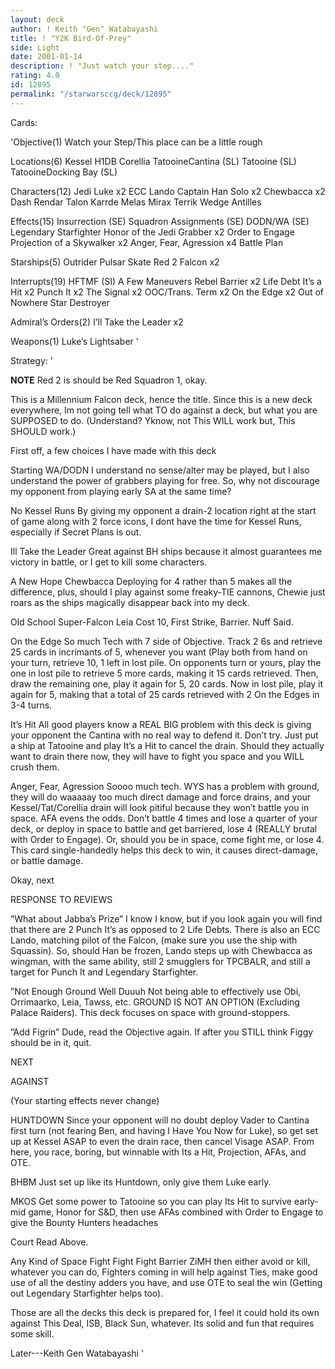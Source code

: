 ```yaml
---
layout: deck
author: ! Keith "Gen" Watabayashi
title: ! "Y2K Bird-Of-Prey"
side: Light
date: 2001-01-14
description: ! "Just watch your step...."
rating: 4.0
id: 12895
permalink: "/starwarsccg/deck/12895"
---
```

Cards: 

'Objective(1)
Watch your Step/This place can be a little rough

Locations(6)
Kessel
H1DB
Corellia
TatooineCantina (SL)
Tatooine (SL)
TatooineDocking Bay (SL)


Characters(12)
Jedi Luke x2
ECC Lando
Captain Han Solo x2
Chewbacca x2
Dash Rendar
Talon Karrde
Melas
Mirax Terrik
Wedge Antilles

Effects(15)
Insurrection (SE)
Squadron Assignments (SE)
DODN/WA (SE)
Legendary Starfighter
Honor of the Jedi
Grabber x2
Order to Engage
Projection of a Skywalker x2
Anger, Fear, Agression x4
Battle Plan

Starships(5)
Outrider
Pulsar Skate
Red 2
Falcon x2

Interrupts(19)
HFTMF (SI)
A Few Maneuvers
Rebel Barrier x2
Life Debt
It’s a Hit x2
Punch It x2
The Signal x2
OOC/Trans. Term x2
On the Edge x2
Out of Nowhere
Star Destroyer

Admiral’s Orders(2)
I’ll Take the Leader x2

Weapons(1)
Luke’s Lightsaber	'

Strategy: '

**NOTE** Red 2 is should be Red Squadron 1, okay.

This is a Millennium Falcon deck, hence the title. Since this is a new deck everywhere, Im not going tell what TO do against a deck, but what you are SUPPOSED to do. (Understand? Yknow, not This WILL work but, This SHOULD work.)

First off, a few choices I have made with this deck

Starting WA/DODN I understand no sense/alter may be played, but I also understand the power of grabbers playing for free. So, why not discourage my opponent from playing early SA at the same time?

No Kessel Runs By giving my opponent a drain-2 location right at the start of game along with 2 force icons, I dont have the time for Kessel Runs, especially if Secret Plans is out.

Ill Take the Leader Great against BH ships because it almost guarantees me victory in battle, or I get to kill some characters.

A New Hope Chewbacca Deploying for 4 rather than 5 makes all the difference, plus, should I play against some freaky-TIE cannons, Chewie just roars as the ships magically disappear back into my deck.

Old School Super-Falcon Leia Cost 10, First Strike, Barrier. Nuff Said.

On the Edge So much Tech with 7 side of Objective. Track 2 6s and retrieve 25 cards in incrimants of 5, whenever you want (Play both from hand on your turn, retrieve 10, 1 left in lost pile. On opponents turn or yours, play the one in lost pile to retrieve 5 more cards, making it 15 cards retrieved. Then, draw the remaining one, play it again for 5, 20 cards. Now in lost pile, play it again for 5, making that a total of 25 cards retrieved with 2 On the Edges in 3-4 turns.

It’s Hit All good players know a REAL BIG problem with this deck is giving your opponent the Cantina with no real way to defend it. Don’t try. Just put a ship at Tatooine and play It’s a Hit to cancel the drain. Should they actually want to drain there now, they will have to fight you space and you WILL crush them.

Anger, Fear, Agression Soooo much tech. WYS has a problem with ground, they will do waaaaay too much direct damage and force drains, and your Kessel/Tat/Corellia drain will look pitiful because they won’t battle you in space. AFA evens the odds. Don’t battle 4 times and lose a quarter of your deck, or deploy in space to battle and get barriered, lose 4 (REALLY brutal with Order to Engage). Or, should you be in space, come fight me, or lose 4. This card single-handedly helps this deck to win, it causes direct-damage, or battle damage.

Okay, next

RESPONSE TO REVIEWS

”What about Jabba’s Prize” I know I know, but if you look again you will find that there are 2 Punch It’s as opposed to 2 Life Debts. There is also an ECC Lando, matching pilot of the Falcon, (make sure you use the ship with Squassin). So, should Han be frozen, Lando steps up with Chewbacca as wingman, with the same ability, still 2 smugglers for TPCBALR, and still a target for Punch It and Legendary Starfighter.

”Not Enough Ground Well Duuuh Not being able to effectively use Obi, Orrimaarko, Leia, Tawss, etc. GROUND IS NOT AN OPTION (Excluding Palace Raiders). This deck focuses on space with ground-stoppers.

”Add Figrin” Dude, read the Objective again. If after you STILL think Figgy should be in it, quit.

NEXT

AGAINST

(Your starting effects never change)

HUNTDOWN Since your opponent will no doubt deploy Vader to Cantina first turn (not fearing Ben, and having I Have You Now for Luke), so get set up at Kessel ASAP to even the drain race, then cancel Visage ASAP. From here, you race, boring, but winnable with Its a Hit, Projection, AFAs, and OTE.

BHBM Just set up like its Huntdown, only give them Luke early.

MKOS Get some power to Tatooine so you can play Its Hit to survive early-mid game, Honor for S&D, then use AFAs combined with Order to Engage to give the Bounty Hunters headaches

Court Read Above.

Any Kind of Space Fight Fight Fight Barrier ZiMH then either avoid or kill, whatever you can do, Fighters coming in will help against Ties, make good use of all the destiny adders you have, and use OTE to seal the win (Getting out Legendary Starfighter helps too).

Those are all the decks this deck is prepared for, I feel it could hold its own against This Deal, ISB, Black Sun, whatever. Its solid and fun that requires some skill.

Later---Keith Gen Watabayashi	'

